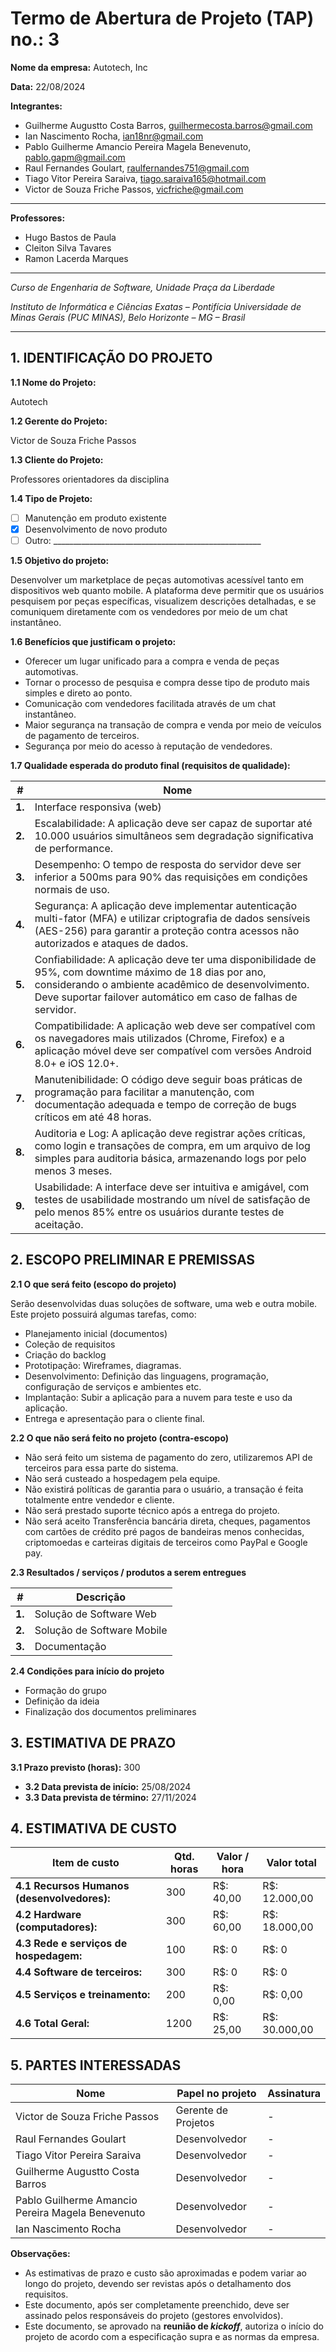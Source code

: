 # Termo de Abertura de Projeto (TAP) no.: 3

**Nome da empresa:** Autotech, Inc

**Data:** 22/08/2024

**Integrantes:**

- Guilherme Augustto Costa Barros, guilhermecosta.barros@gmail.com
- Ian Nascimento Rocha, ian18nr@gmail.com
- Pablo Guilherme Amancio Pereira Magela Benevenuto, pablo.gapm@gmail.com
- Raul Fernandes Goulart, raulfernandes751@gmail.com
- Tiago Vitor Pereira Saraiva, tiago.saraiva165@hotmail.com
- Victor de Souza Friche Passos, vicfriche@gmail.com

---

**Professores:**

- Hugo Bastos de Paula
- Cleiton Silva Tavares
- Ramon Lacerda Marques

---

_Curso de Engenharia de Software, Unidade Praça da Liberdade_

_Instituto de Informática e Ciências Exatas – Pontifícia Universidade de Minas Gerais (PUC MINAS), Belo Horizonte – MG – Brasil_

---

## 1. IDENTIFICAÇÃO DO PROJETO

**1.1 Nome do Projeto:**

Autotech

**1.2 Gerente do Projeto:**

Victor de Souza Friche Passos

**1.3 Cliente do Projeto:**

Professores orientadores da disciplina

**1.4 Tipo de Projeto:**

- [ ] Manutenção em produto existente
- [x] Desenvolvimento de novo produto
- [ ] Outro: \_\_\_\_\_\_\_\_\_\_\_\_\_\_\_\_\_\_\_\_\_\_\_\_\_\_\_\_\_\_\_\_\_\_\_\_\_\_\_\_\_\_\_\_\_\_\_\_\_\_\_\_

**1.5 Objetivo do projeto:**

Desenvolver um marketplace de peças automotivas acessível tanto em dispositivos web quanto mobile. A plataforma deve permitir que os usuários pesquisem por peças específicas, visualizem descrições detalhadas, e se comuniquem diretamente com os vendedores por meio de um chat instantâneo.

**1.6 Benefícios que justificam o projeto:**

- Oferecer um lugar unificado para a compra e venda de peças automotivas.
- Tornar o processo de pesquisa e compra desse tipo de produto mais simples e direto ao ponto.
- Comunicação com vendedores facilitada através de um chat instantâneo.
- Maior segurança na transação de compra e venda por meio de veículos de pagamento de terceiros.
- Segurança por meio do acesso à reputação de vendedores.

**1.7 Qualidade esperada do produto final (requisitos de qualidade):**

| **#** | **Nome** |
| --- | --- |
| **1.** | Interface responsiva (web) |
| **2.** | Escalabilidade: A aplicação deve ser capaz de suportar até 10.000 usuários simultâneos sem degradação significativa de performance. |
| **3.** | Desempenho: O tempo de resposta do servidor deve ser inferior a 500ms para 90% das requisições em condições normais de uso. |
| **4.** | Segurança: A aplicação deve implementar autenticação multi-fator (MFA) e utilizar criptografia de dados sensíveis (AES-256) para garantir a proteção contra acessos não autorizados e ataques de dados. |
| **5.** | Confiabilidade: A aplicação deve ter uma disponibilidade de 95%, com downtime máximo de 18 dias por ano, considerando o ambiente acadêmico de desenvolvimento. Deve suportar failover automático em caso de falhas de servidor.|
| **6.** | Compatibilidade: A aplicação web deve ser compatível com os navegadores mais utilizados (Chrome, Firefox) e a aplicação móvel deve ser compatível com versões Android 8.0+ e iOS 12.0+. |
| **7.** | Manutenibilidade: O código deve seguir boas práticas de programação para facilitar a manutenção, com documentação adequada e tempo de correção de bugs críticos em até 48 horas. |
| **8.** | Auditoria e Log: A aplicação deve registrar ações críticas, como login e transações de compra, em um arquivo de log simples para auditoria básica, armazenando logs por pelo menos 3 meses. |
| **9.** | Usabilidade: A interface deve ser intuitiva e amigável, com testes de usabilidade mostrando um nível de satisfação de pelo menos 85% entre os usuários durante testes de aceitação. |

## 2. ESCOPO PRELIMINAR E PREMISSAS

**2.1 O que será feito (escopo do projeto)**

Serão desenvolvidas duas soluções de software, uma web e outra mobile. Este projeto possuirá algumas tarefas, como:

- Planejamento inicial (documentos)
- Coleção de requisitos
- Criação do backlog
- Prototipação: Wireframes, diagramas.
- Desenvolvimento: Definição das linguagens, programação, configuração de serviços e ambientes etc.
- Implantação: Subir a aplicação para a nuvem para teste e uso da aplicação.
- Entrega e apresentação para o cliente final.

**2.2 O que não será feito no projeto (contra-escopo)**

- Não será feito um sistema de pagamento do zero, utilizaremos API de terceiros para essa parte do sistema.
- Não será custeado a hospedagem pela equipe.
- Não existirá políticas de garantia para o usuário, a transação é feita totalmente entre vendedor e cliente.
- Não será prestado suporte técnico após a entrega do projeto.
- Não será aceito Transferência bancária direta, cheques, pagamentos com cartões de crédito pré pagos de bandeiras menos conhecidas, criptomoedas e carteiras digitais de terceiros como PayPal e Google pay.

**2.3 Resultados / serviços / produtos a serem entregues**

| **#** | **Descrição** |
| --- | --- |
| **1.** | Solução de Software Web |
| **2.** | Solução de Software Mobile |
| **3.** | Documentação |

**2.4 Condições para início do projeto**

- Formação do grupo
- Definição da ideia
- Finalização dos documentos preliminares

## 3. ESTIMATIVA DE PRAZO

**3.1 Prazo previsto (horas):** 300

- **3.2 Data prevista de início:** 25/08/2024
- **3.3 Data prevista de término:** 27/11/2024

## 4. ESTIMATIVA DE CUSTO

| **Item de custo** | **Qtd. horas** | **Valor / hora** | **Valor total** |
| --- | --- | --- | --- |
| **4.1 Recursos Humanos (desenvolvedores):** | 300 | R$: 40,00 | R$: 12.000,00 |
| **4.2 Hardware (computadores):** | 300 | R$: 60,00 | R$: 18.000,00 |
| **4.3 Rede e serviços de hospedagem:** | 100 | R$: 0 | R$: 0 |
| **4.4 Software de terceiros:** | 300 | R$: 0 | R$: 0 |
| **4.5 Serviços e treinamento:** | 200 | R$: 0,00 | R$: 0,00 |
| **4.6 Total Geral:** | 1200 | R$: 25,00 | R$: 30.000,00 |

## 5. PARTES INTERESSADAS

| **Nome** | **Papel no projeto** | **Assinatura** |
| --- | --- | --- |
| Victor de Souza Friche Passos | Gerente de Projetos | - |
| Raul Fernandes Goulart | Desenvolvedor | - |
| Tiago Vitor Pereira Saraiva | Desenvolvedor | - |
| Guilherme Augustto Costa Barros | Desenvolvedor | - |
| Pablo Guilherme Amancio Pereira Magela Benevenuto | Desenvolvedor | - |
| Ian Nascimento Rocha | Desenvolvedor | - |

**Observações:**

- As estimativas de prazo e custo são aproximadas e podem variar ao longo do projeto, devendo ser revistas após o detalhamento dos requisitos.
- Este documento, após ser completamente preenchido, deve ser assinado pelos responsáveis do projeto (gestores envolvidos).
- Este documento, se aprovado na **reunião de _kickoff_**, autoriza o início do projeto de acordo com a especificação supra e as normas da empresa.
